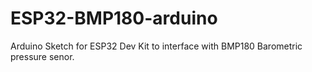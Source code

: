# ESP32-BMP180-arduino
Arduino Sketch for ESP32 Dev Kit to interface with BMP180 Barometric pressure senor. 
